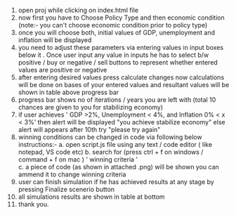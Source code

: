 1. open proj while clicking on index.html file
2. now first you have to Choose Policy Type and then economic condition (note:- you can't choose economic condition prior to policy type)
3. once you will choose both, initial values of GDP, unemployment and inflation will be displayed
4. you need to adjust these parameters via entering values in input boxes below it . Once user input any value in inputs he has to select b/w positive / buy or negative / sell buttons to represent whether entered values are positive or negative
5. after entering desired values press calculate changes now calculations will be done on bases of your entered values and resultant values will be shown in table above progress bar
6. progress bar shows no of iterations / years you are left with (total 10 chances are given to you for stabilizing economy)
7. if user achieves ' GDP >2%, Unemployment < 4%, and Inflation 0% < x < 3%' then alert will be displayed "you achieve stabilize economy" else alert will appears after 10th try "please try again"
8. winning conditions can be changed in code via following below instructions:-
   a. open script.js file using any text / code editor ( like notepad, VS code etc)
   b. search for (press ctrl + f on windows / command + f on mac ) ' winning criteria '  
    c. a piece of code (as shown in attached .png) will be shown you can ammend it to change winning criteria
9. user can finish simulation if he has achieved results at any stage by pressing Finalize scenerio button
10. all simulations results are shown in table at bottom
11. thank you.
